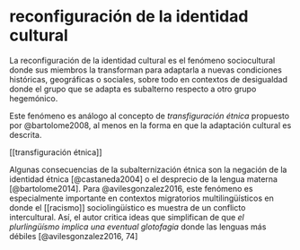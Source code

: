 # reconfiguración de la identidad cultural
La reconfiguración de la identidad cultural es el fenómeno sociocultural donde sus miembros la transforman para adaptarla a nuevas condiciones históricas, geográficas o sociales, sobre todo en contextos de desigualdad donde el grupo que se adapta es subalterno respecto a otro grupo hegemónico. 

Este fenómeno es análogo al concepto de *transfiguración étnica* propuesto por @bartolome2008, al menos en la forma en que la adaptación cultural es descrita.

[[transfiguración étnica]]

Algunas consecuencias de la subalternización étnica son la negación de la identidad étnica [@castaneda2004] o el desprecio de la lengua materna [@bartolome2014]. Para @avilesgonzalez2016, este fenómeno es especialmente importante en contextos migratorios multilingüísticos en donde el [[racismo]] sociolingüístico es muestra de un conflicto intercultural. Así, el autor critica ideas que simplifican  de que *el plurlingüísmo implica una eventual glotofagia* donde las lenguas más débiles [@avilesgonzalez2016, 74]